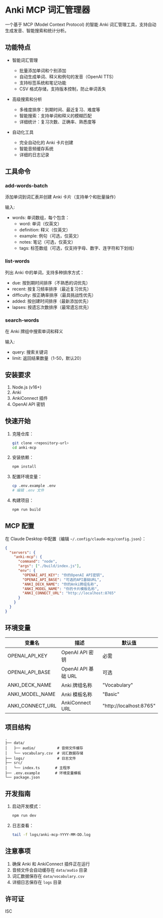 # Anki MCP 词汇管理器

一个基于 MCP (Model Context Protocol) 的智能 Anki 词汇管理工具，支持自动生成发音、智能搜索和统计分析。

## 功能特点

- 智能词汇管理
  - 批量添加单词和个别添加
  - 自动生成单词、释义和例句的发音（OpenAI TTS）
  - 支持标签系统和笔记功能
  - CSV 格式存储，支持版本控制，防止单词丢失
  
- 高级搜索和分析
  - 多维度排序：到期时间、最近复习、难度等
  - 智能搜索：支持单词和释义的模糊匹配
  - 详细统计：复习次数、正确率、熟悉度等
  
- 自动化工具
  - 完全自动化的 Anki 卡片创建
  - 智能音频缓存系统
  - 详细的日志记录

## 工具命令

### add-words-batch
添加单词到词汇表并创建 Anki 卡片（支持单个和批量操作）

输入:
- words: 单词数组，每个包含：
  - word: 单词（仅英文）
  - definition: 释义（仅英文）
  - example: 例句（可选，仅英文）
  - notes: 笔记（可选，仅英文）
  - tags: 标签数组（可选，仅支持字母、数字、连字符和下划线）

### list-words
列出 Anki 中的单词，支持多种排序方式：

- due: 按到期时间排序（不熟悉的词优先）
- recent: 按复习频率排序（最近复习优先）
- difficulty: 按正确率排序（最具挑战性优先）
- added: 按创建时间排序（最新添加优先）
- lapses: 按遗忘次数排序（最常遗忘优先）

### search-words
在 Anki 牌组中搜索单词和释义

输入:
- query: 搜索关键词
- limit: 返回结果数量（1-50，默认20）

## 安装要求

1. Node.js (v16+)
2. Anki
3. AnkiConnect 插件
4. OpenAI API 密钥

## 快速开始

1. 克隆仓库：
   ```bash
   git clone <repository-url>
   cd anki-mcp
   ```

2. 安装依赖：
   ```bash
   npm install
   ```

3. 配置环境变量：
   ```bash
   cp .env.example .env
   # 编辑 .env 文件
   ```

4. 构建项目：
   ```bash
   npm run build
   ```

## MCP 配置

在 Claude Desktop 中配置（编辑 `~/.config/claude-mcp/config.json`）：

```json
{
  "servers": {
    "anki-mcp": {
      "command": "node",
      "args": ["./build/index.js"],
      "env": {
        "OPENAI_API_KEY": "你的OpenAI API密钥",
        "OPENAI_API_BASE": "可选的API基础URL",
        "ANKI_DECK_NAME": "你的Anki牌组名称",
        "ANKI_MODEL_NAME": "你的卡片模板名称",
        "ANKI_CONNECT_URL": "http://localhost:8765"
      }
    }
  }
}
```

## 环境变量

| 变量名 | 描述 | 默认值 |
|--------|------|--------|
| OPENAI_API_KEY | OpenAI API 密钥 | 必需 |
| OPENAI_API_BASE | OpenAI API 基础 URL | 可选 |
| ANKI_DECK_NAME | Anki 牌组名称 | "Vocabulary" |
| ANKI_MODEL_NAME | Anki 模板名称 | "Basic" |
| ANKI_CONNECT_URL | AnkiConnect URL | "http://localhost:8765" |

## 项目结构

```
.
├── data/
│   ├── audio/          # 音频文件缓存
│   └── vocabulary.csv  # 词汇数据存储
├── logs/               # 日志文件
├── src/
│   └── index.ts       # 主程序
├── .env.example       # 环境变量模板
└── package.json
```

## 开发指南

1. 启动开发模式：
   ```bash
   npm run dev
   ```

2. 日志查看：
   ```bash
   tail -f logs/anki-mcp-YYYY-MM-DD.log
   ```

## 注意事项

1. 确保 Anki 和 AnkiConnect 插件正在运行
2. 音频文件会自动缓存在 `data/audio` 目录
3. 词汇数据保存在 `data/vocabulary.csv`
4. 详细日志保存在 `logs` 目录

## 许可证

ISC
